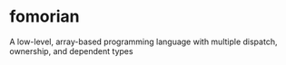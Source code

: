 # fomorian
A low-level, array-based programming language with multiple dispatch, ownership, and dependent types

